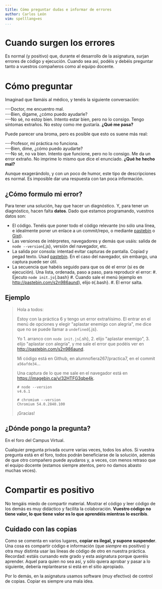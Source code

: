 ```yaml
---
title: Cómo preguntar dudas e informar de errores
author: Carlos León
vim: spelllang=es
...
```


# Cuando surgen los errores

Es normal (y positivo) que, durante el desarrollo de la asignatura, surjan
errores de código y ejecución. Cuando sea así, podéis y debéis preguntar
tanto a vuestros compañeros como al equipo docente.

# Cómo preguntar

Imaginad que llamáis al médico, y tenéis la siguiente conversación:

---Doctor, me encuentro mal.\
---Bien, dígame, ¿cómo puedo ayudarle?\
---No sé, no estoy bien. Intento estar bien, pero no lo consigo. Tengo síntomas
extraños. No estoy como me gustaría. **¿Qué me pasa?**

Puede parecer una broma, pero es posible que esto os suene más real:

---Profesor, mi práctica no funciona.\
---Bien, dime, ¿cómo puedo ayudarte?\
---No sé, no va bien. Intento que funcione, pero no lo consigo. Me da un error
extraño. No imprime lo mismo que dice el enunciado. **¿Qué he hecho mal?**

Aunque exagerándolo, y con un poco de humor, este tipo de descripciones es
normal. Es imposible dar una respuesta con tan poca información.

## ¿Cómo formulo mi error?

Para tener una solución, hay que hacer un diagnóstico. Y, para tener un
diagnóstico, hacen falta **datos**. Dado que estamos programando, vuestros
datos son:

- El código. Tenéis que poner todo el código relevante (no sólo una línea, e
  idealmente poner un enlace a un commit/repo, o mediante
  [pastebin](http://pastebin.com/) o [Gist](https://gist.github.com/)).
- Las versiones de intérpretes, navegadores y demás que usáis: salida de `node --version`{.js}, versión del navegador, etc.
- La salida por consola: intentad evitar capturas de pantalla. Copiad y pegad
  texto. Usad [pastebin](http://pastebin.com/). En el caso del navegador, sin
  embargo, una captura puede ser útil.
- La secuencia que habéis seguido para que os dé el error (si es de ejecución).
  Una lista, ordenada, paso a paso, para reproducir el error:
    #. Ejecuto `node init.js`{.bash}
    #. Cuando sale el menú (ejemplo en <http://pastebin.com/s2n986aund>), elijo `0`{.bash}.
    #. El error salta.

## Ejemplo

> Hola a todos:
>
> Estoy con la práctica 6 y tengo un error extrañísimo. El entrar en el menú de
> opciones y elegir "aplastar enemigo con alegría", me dice que no se puede
> llamar a `undefined`{.js}.
>
> Yo 1. arranco con `node init.js`{.sh}, 2. elijo "aplastar enemigo", 3. elijo
> "aplastar con alegría", y me sale el error que podéis ver en
> <http://pastebin.com/s2n986aund>.
>
> Mi código está en Github, en alumnofiera267/practica7, en el commit
> `a56afde34`...
>
> Una captura de lo que me sale en el navegador está en
> <https://imagebin.ca/v/32HTFG3qbe4k>.
>
> ```
> # node --version
> v4.6.1 
> ```
>
> ```
> # chromium --version 
> Chromium 54.0.2840.100
> ```
>
> ¡Gracias!


## ¿Dónde pongo la pregunta?

En el foro del Campus Virtual.

Cualquier pregunta privada ocurre varias veces, todos los años. Si vuestra
pregunta está en el foro, todos podrán beneficiarse de la solución, además de
que otro compañero puede ayudaros y, a veces, con menos retraso que el equipo
docente (estamos siempre atentos, pero no damos abasto muchas veces).


# Compartir es positivo

No tengáis miedo de compartir material. Mostrar el código y leer código de los
demás es muy didáctico y facilita la colaboración. **Vuestro código no tiene
valor, lo que tiene valor es lo que aprendéis mientras lo escribís**.

## Cuidado con las copias

Como se comenta en varios lugares, **copiar es ilegal, y supone suspender**.
Una cosa es compartir código e información (que *siempre* es positivo) y otra
muy distinta usar las líneas de código de otro en nuestra práctica. Recordad:
estáis cursando este grado y esta asignatura porque queréis aprender. Aquel
para quien no sea así, y sólo quiera aprobar y pasar a lo siguiente, debería
replantearse si está en el sitio apropiado.

Por lo demás, en la asignatura usamos software (muy efectivo) de control de
copias. Copiar es siempre una mala idea.

# 

